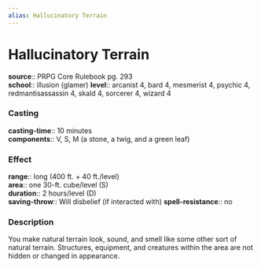 ```yaml
---
alias: Hallucinatory Terrain
---
```


# Hallucinatory Terrain 

**source**:: PRPG Core Rulebook pg. 293  
**school**:: illusion (glamer)
**level**:: arcanist 4, bard 4, mesmerist 4, psychic 4, redmantisassassin 4, skald 4, sorcerer 4, wizard 4

### Casting 

**casting-time**:: 10 minutes  
**components**:: V, S, M (a stone, a twig, and a green leaf)

### Effect 

**range**:: long (400 ft. + 40 ft./level)  
**area**:: one 30-ft. cube/level (S)  
**duration**:: 2 hours/level (D)  
**saving-throw**:: Will disbelief (if interacted with)
**spell-resistance**:: no

### Description 

You make natural terrain look, sound, and smell like some other sort of natural terrain. Structures, equipment, and creatures within the area are not hidden or changed in appearance.
